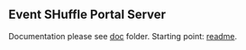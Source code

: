 ## Event SHuffle Portal Server

Documentation please see [doc](../doc) folder. Starting point: [readme](../doc/readme.md).
